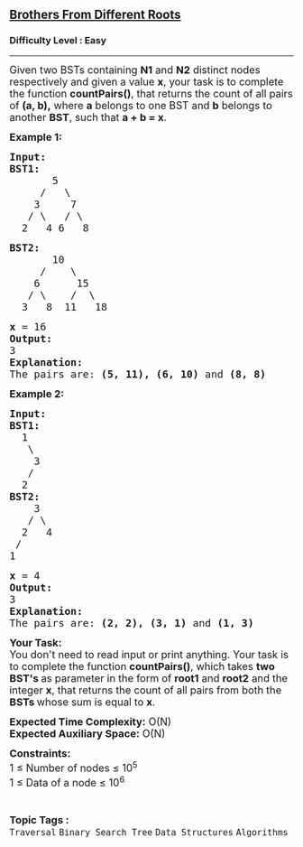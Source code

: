 <h2><a href="https://www.geeksforgeeks.org/problems/brothers-from-different-root/1?timeMachineDate=2023-12-03">Brothers From Different Roots</a></h2><h3>Difficulty Level : Easy</h3><hr><div class="problems_problem_content__Xm_eO"><p><span style="font-size: 18px;">Given two BSTs containing <strong>N1</strong>&nbsp;and <strong>N2</strong>&nbsp;distinct nodes respectively and given a value&nbsp;<strong>x</strong>, your task is to complete the function <strong>countPairs()</strong>, that returns the count of all pairs of <strong>(a, b),</strong> where <strong>a</strong> belongs to one BST and <strong>b</strong> belongs to another <strong>BST</strong>, such that <strong>a + b = x</strong>.</span></p>
<p><span style="font-size: 18px;"><strong>Example 1:</strong></span></p>
<pre><span style="font-size: 18px;"><strong>Input:</strong>
<strong>BST1:</strong>
&nbsp;      5
     /   \
&nbsp;   3     7
&nbsp;  / \   / \
  2   4 6   8
</span></pre>
<pre><span style="font-size: 18px;"><strong>BST2:</strong>
&nbsp;      10
&nbsp;    /    \
&nbsp;   6      15
&nbsp;  / \    /  \
&nbsp; 3   8  11   18
</span></pre>
<pre><span style="font-size: 18px;"><strong>x</strong> = 16
<strong>Output:
</strong>3
<strong>Explanation:
</strong>The pairs are: <strong>(5, 11), (6, 10)</strong> and <strong>(8, 8)</strong></span>
</pre>
<p><span style="font-size: 18px;"><strong>Example 2:</strong></span></p>
<pre><span style="font-size: 18px;"><strong>Input:
BST1:</strong>
  1
   \
    3
   /
  2
<strong>BST2:
&nbsp;   </strong>3
&nbsp;  / \
&nbsp; 2   4
 /     
1
</span></pre>
<pre><span style="font-size: 18px;"><strong>x</strong> = 4
<strong>Output:
</strong>3
<strong>Explanation:</strong>
The pairs are: <strong>(2, 2), (3, 1)</strong> and <strong>(1, 3)</strong>
</span></pre>
<p><span style="font-size: 18px;"><strong>Your Task:</strong><br>You don't need to read input or print anything. Your task is to complete the function <strong>countPairs()</strong>, which takes <strong>two BST's </strong>as parameter in the form of <strong>root1</strong> and <strong>root2</strong> and the integer <strong>x</strong>,&nbsp;that returns the&nbsp;count of all pairs from both the <strong>BSTs </strong>whose sum is equal to&nbsp;<strong>x</strong>.</span></p>
<p><span style="font-size: 18px;"><strong>Expected Time Complexity:</strong> O(N)<br><strong>Expected Auxiliary Space:</strong> O(N)</span></p>
<p><span style="font-size: 18px;"><strong>Constraints:</strong><br>1 ≤ Number of nodes ≤ 10<sup>5</sup><br>1 ≤ Data of a node ≤ 10<sup>6</sup></span></p></div><br><p><span style=font-size:18px><strong>Topic Tags : </strong><br><code>Traversal</code>&nbsp;<code>Binary Search Tree</code>&nbsp;<code>Data Structures</code>&nbsp;<code>Algorithms</code>&nbsp;